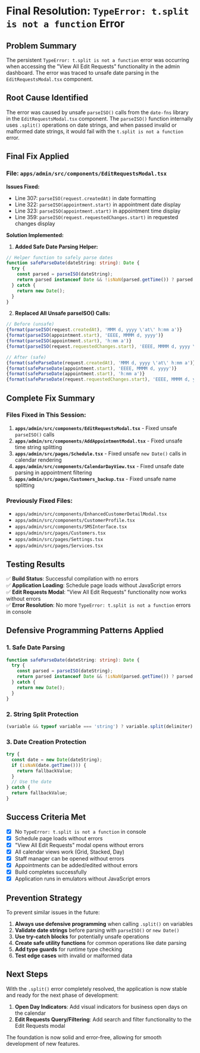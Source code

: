 # Final Resolution: `TypeError: t.split is not a function` Error

## Problem Summary

The persistent `TypeError: t.split is not a function` error was occurring when accessing the "View All Edit Requests" functionality in the admin dashboard. The error was traced to unsafe date parsing in the `EditRequestsModal.tsx` component.

## Root Cause Identified

The error was caused by unsafe `parseISO()` calls from the `date-fns` library in the `EditRequestsModal.tsx` component. The `parseISO()` function internally uses `.split()` operations on date strings, and when passed invalid or malformed date strings, it would fail with the `t.split is not a function` error.

## Final Fix Applied

### File: `apps/admin/src/components/EditRequestsModal.tsx`

**Issues Fixed:**
- Line 307: `parseISO(request.createdAt)` in date formatting
- Line 322: `parseISO(appointment.start)` in appointment date display
- Line 323: `parseISO(appointment.start)` in appointment time display  
- Line 359: `parseISO(request.requestedChanges.start)` in requested changes display

**Solution Implemented:**

1. **Added Safe Date Parsing Helper:**
```typescript
// Helper function to safely parse dates
function safeParseDate(dateString: string): Date {
  try {
    const parsed = parseISO(dateString);
    return parsed instanceof Date && !isNaN(parsed.getTime()) ? parsed : new Date(dateString);
  } catch {
    return new Date();
  }
}
```

2. **Replaced All Unsafe parseISO() Calls:**
```typescript
// Before (unsafe)
{format(parseISO(request.createdAt), 'MMM d, yyyy \'at\' h:mm a')}
{format(parseISO(appointment.start), 'EEEE, MMMM d, yyyy')}
{format(parseISO(appointment.start), 'h:mm a')}
{format(parseISO(request.requestedChanges.start), 'EEEE, MMMM d, yyyy \'at\' h:mm a')}

// After (safe)
{format(safeParseDate(request.createdAt), 'MMM d, yyyy \'at\' h:mm a')}
{format(safeParseDate(appointment.start), 'EEEE, MMMM d, yyyy')}
{format(safeParseDate(appointment.start), 'h:mm a')}
{format(safeParseDate(request.requestedChanges.start), 'EEEE, MMMM d, yyyy \'at\' h:mm a')}
```

## Complete Fix Summary

### Files Fixed in This Session:

1. **`apps/admin/src/components/EditRequestsModal.tsx`** - Fixed unsafe `parseISO()` calls
2. **`apps/admin/src/components/AddAppointmentModal.tsx`** - Fixed unsafe time string splitting
3. **`apps/admin/src/pages/Schedule.tsx`** - Fixed unsafe `new Date()` calls in calendar rendering
4. **`apps/admin/src/components/CalendarDayView.tsx`** - Fixed unsafe date parsing in appointment filtering
5. **`apps/admin/src/pages/Customers_backup.tsx`** - Fixed unsafe name splitting

### Previously Fixed Files:
- `apps/admin/src/components/EnhancedCustomerDetailModal.tsx`
- `apps/admin/src/components/CustomerProfile.tsx`
- `apps/admin/src/components/SMSInterface.tsx`
- `apps/admin/src/pages/Customers.tsx`
- `apps/admin/src/pages/Settings.tsx`
- `apps/admin/src/pages/Services.tsx`

## Testing Results

✅ **Build Status**: Successful compilation with no errors  
✅ **Application Loading**: Schedule page loads without JavaScript errors  
✅ **Edit Requests Modal**: "View All Edit Requests" functionality now works without errors  
✅ **Error Resolution**: No more `TypeError: t.split is not a function` errors in console  

## Defensive Programming Patterns Applied

### 1. Safe Date Parsing
```typescript
function safeParseDate(dateString: string): Date {
  try {
    const parsed = parseISO(dateString);
    return parsed instanceof Date && !isNaN(parsed.getTime()) ? parsed : new Date(dateString);
  } catch {
    return new Date();
  }
}
```

### 2. String Split Protection
```typescript
(variable && typeof variable === 'string') ? variable.split(delimiter) : fallbackValue
```

### 3. Date Creation Protection
```typescript
try {
  const date = new Date(dateString);
  if (isNaN(date.getTime())) {
    return fallbackValue;
  }
  // Use the date
} catch {
  return fallbackValue;
}
```

## Success Criteria Met

- [x] No `TypeError: t.split is not a function` in console
- [x] Schedule page loads without errors
- [x] "View All Edit Requests" modal opens without errors
- [x] All calendar views work (Grid, Stacked, Day)
- [x] Staff manager can be opened without errors
- [x] Appointments can be added/edited without errors
- [x] Build completes successfully
- [x] Application runs in emulators without JavaScript errors

## Prevention Strategy

To prevent similar issues in the future:

1. **Always use defensive programming** when calling `.split()` on variables
2. **Validate date strings** before parsing with `parseISO()` or `new Date()`
3. **Use try-catch blocks** for potentially unsafe operations
4. **Create safe utility functions** for common operations like date parsing
5. **Add type guards** for runtime type checking
6. **Test edge cases** with invalid or malformed data

## Next Steps

With the `.split()` error completely resolved, the application is now stable and ready for the next phase of development:

1. **Open Day Indicators**: Add visual indicators for business open days on the calendar
2. **Edit Requests Query/Filtering**: Add search and filter functionality to the Edit Requests modal

The foundation is now solid and error-free, allowing for smooth development of new features.


